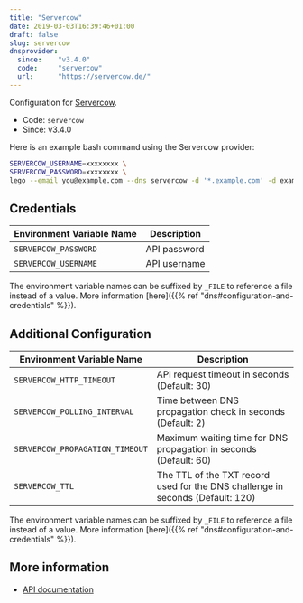 ```yaml
---
title: "Servercow"
date: 2019-03-03T16:39:46+01:00
draft: false
slug: servercow
dnsprovider:
  since:    "v3.4.0"
  code:     "servercow"
  url:      "https://servercow.de/"
---
```


<!-- THIS DOCUMENTATION IS AUTO-GENERATED. PLEASE DO NOT EDIT. -->
<!-- providers/dns/servercow/servercow.toml -->
<!-- THIS DOCUMENTATION IS AUTO-GENERATED. PLEASE DO NOT EDIT. -->


Configuration for [Servercow](https://servercow.de/).


<!--more-->

- Code: `servercow`
- Since: v3.4.0


Here is an example bash command using the Servercow provider:

```bash
SERVERCOW_USERNAME=xxxxxxxx \
SERVERCOW_PASSWORD=xxxxxxxx \
lego --email you@example.com --dns servercow -d '*.example.com' -d example.com run
```




## Credentials

| Environment Variable Name | Description |
|-----------------------|-------------|
| `SERVERCOW_PASSWORD` | API password |
| `SERVERCOW_USERNAME` | API username |

The environment variable names can be suffixed by `_FILE` to reference a file instead of a value.
More information [here]({{% ref "dns#configuration-and-credentials" %}}).


## Additional Configuration

| Environment Variable Name | Description |
|--------------------------------|-------------|
| `SERVERCOW_HTTP_TIMEOUT` | API request timeout in seconds (Default: 30) |
| `SERVERCOW_POLLING_INTERVAL` | Time between DNS propagation check in seconds (Default: 2) |
| `SERVERCOW_PROPAGATION_TIMEOUT` | Maximum waiting time for DNS propagation in seconds (Default: 60) |
| `SERVERCOW_TTL` | The TTL of the TXT record used for the DNS challenge in seconds (Default: 120) |

The environment variable names can be suffixed by `_FILE` to reference a file instead of a value.
More information [here]({{% ref "dns#configuration-and-credentials" %}}).




## More information

- [API documentation](https://cp.servercow.de/client/plugin/support_manager/knowledgebase/view/34/dns-api-v1/7/)

<!-- THIS DOCUMENTATION IS AUTO-GENERATED. PLEASE DO NOT EDIT. -->
<!-- providers/dns/servercow/servercow.toml -->
<!-- THIS DOCUMENTATION IS AUTO-GENERATED. PLEASE DO NOT EDIT. -->
